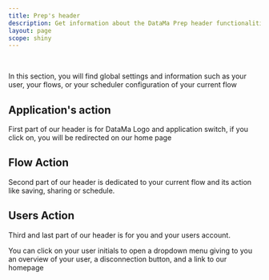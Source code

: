 ```yaml
---
title: Prep's header
description: Get information about the DataMa Prep header functionalities
layout: page
scope: shiny
---
```


<br>

In this section, you will find global settings and information such as your user, your flows, or your scheduler configuration of your current flow

## Application's action

First part of our header is for DataMa Logo and application switch, if you click on, you will be redirected on our home page 

## Flow Action

Second part of our header is dedicated to your current flow and its action like saving, sharing or schedule.

## Users Action

Third and last part of our header is for you and your users account.

You can click on your user initials to open a dropdown menu giving to you an overview of your user, a disconnection button, and a link to our homepage 